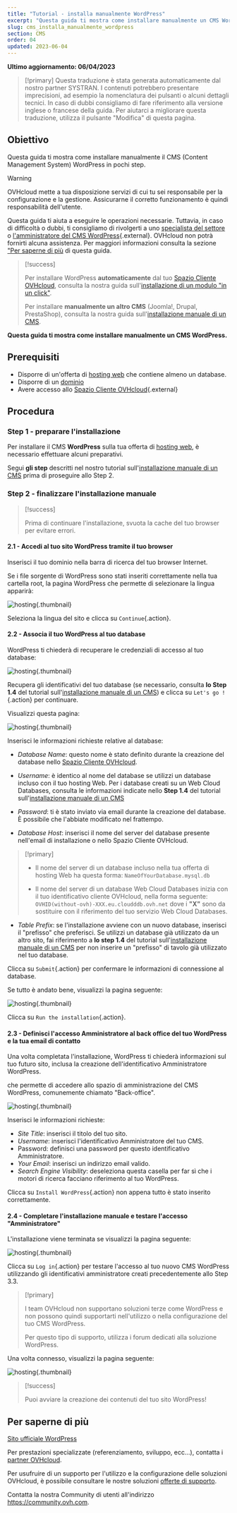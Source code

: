 ```yaml
---
title: "Tutorial - installa manualmente WordPress"
excerpt: "Questa guida ti mostra come installare manualmente un CMS WordPress"
slug: cms_installa_manualmente_wordpress
section: CMS
order: 04
updated: 2023-06-04
---
```


**Ultimo aggiornamento: 06/04/2023**

> [!primary]
> Questa traduzione è stata generata automaticamente dal nostro partner SYSTRAN. I contenuti potrebbero presentare imprecisioni, ad esempio la nomenclatura dei pulsanti o alcuni dettagli tecnici. In caso di dubbi consigliamo di fare riferimento alla versione inglese o francese della guida. Per aiutarci a migliorare questa traduzione, utilizza il pulsante "Modifica" di questa pagina.
>

## Obiettivo

Questa guida ti mostra come installare manualmente il CMS (Content Management System) WordPress in pochi step.

> [!warning]
>
> OVHcloud mette a tua disposizione servizi di cui tu sei responsabile per la configurazione e la gestione. Assicurarne il corretto funzionamento è quindi responsabilità dell'utente.
> 
> Questa guida ti aiuta a eseguire le operazioni necessarie. Tuttavia, in caso di difficoltà o dubbi, ti consigliamo di rivolgerti a uno [specialista del settore](https://partner.ovhcloud.com/it/) o [l'amministratore del CMS WordPress](https://wordpress.com/it/support/){.external}. OVHcloud non potrà fornirti alcuna assistenza. Per maggiori informazioni consulta la sezione ["Per saperne di più](#go-further) di questa guida.
>

> [!success]
>
> Per installare WordPress **automaticamente** dal tuo [Spazio Cliente OVHcloud](https://www.ovh.com/auth/?action=gotomanager&from=https://www.ovh.it/&ovhSubsidiary=it), consulta la nostra guida sull'[installazione di un modulo "in un click"](https://docs.ovh.com/it/hosting/hosting_condiviso_guida_ai_moduli_degli_hosting_condivisi/).
>
> Per installare **manualmente un altro CMS** (Joomla!, Drupal, PrestaShop), consulta la nostra guida sull'[installazione manuale di un CMS](https://docs.ovh.com/it/hosting/web_hosting_installa_manualmente_il_tuo_cms/).
>

**Questa guida ti mostra come installare manualmente un CMS WordPress.**

## Prerequisiti

- Disporre di un'offerta di [hosting web](https://www.ovhcloud.com/it/web-hosting/) che contiene almeno un database.
- Disporre di un [dominio](https://www.ovhcloud.com/it/domains/)
- Avere accesso allo [Spazio Cliente OVHcloud](https://www.ovh.com/auth/?action=gotomanager&from=https://www.ovh.it/&ovhSubsidiary=it){.external}

## Procedura

### Step 1 - preparare l'installazione <a name="step1"></a>

Per installare il CMS **WordPress** sulla tua offerta di [hosting web](https://www.ovhcloud.com/it/web-hosting/), è necessario effettuare alcuni preparativi.

Segui **gli step** descritti nel nostro tutorial sull'[installazione manuale di un CMS](https://docs.ovh.com/it/hosting/web_hosting_installa_manualmente_il_tuo_cms/) prima di proseguire allo Step 2.

### Step 2 - finalizzare l'installazione manuale <a name="step2"></a>

> [!success]
>
> Prima di continuare l'installazione, svuota la cache del tuo browser per evitare errori.
>

#### 2.1 - Accedi al tuo sito WordPress tramite il tuo browser

Inserisci il tuo dominio nella barra di ricerca del tuo browser Internet.

Se i file sorgente di WordPress sono stati inseriti correttamente nella tua cartella root, la pagina WordPress che permette di selezionare la lingua apparirà:

![hosting](images/WPselectlangue.png){.thumbnail}

Seleziona la lingua del sito e clicca su `Continue`{.action}.

#### 2.2 - Associa il tuo WordPress al tuo database

WordPress ti chiederà di recuperare le credenziali di accesso al tuo database:

![hosting](images/WPstart.png){.thumbnail}

Recupera gli identificativi del tuo database (se necessario, consulta **lo Step 1.4** del tutorial sull'[installazione manuale di un CMS](https://docs.ovh.com/it/hosting/web_hosting_installa_manualmente_il_tuo_cms/)) e clicca su `Let's go !`{.action} per continuare.

Visualizzi questa pagina:

![hosting](images/WPdb.png){.thumbnail}

Inserisci le informazioni richieste relative al database:

- *Database Name*: questo nome è stato definito durante la creazione del database nello [Spazio Cliente OVHcloud](https://www.ovh.com/auth/?action=gotomanager&from=https://www.ovh.it/&ovhSubsidiary=it).

- *Username*: è identico al nome del database se utilizzi un database incluso con il tuo hosting Web.
Per i database creati su un Web Cloud Databases, consulta le informazioni indicate nello **Step 1.4** del tutorial sull'[installazione manuale di un CMS](https://docs.ovh.com/it/hosting/web_hosting_installa_manualmente_il_tuo_cms/)

- *Password*: ti è stato inviato via email durante la creazione del database. È possibile che l'abbiate modificato nel frattempo.

- *Database Host*: inserisci il nome del server del database presente nell'email di installazione o nello Spazio Cliente OVHcloud. 

> [!primary]
> 
> - Il nome del server di un database incluso nella tua offerta di hosting Web ha questa forma: `NameOfYourDatabase.mysql.db` 
>
> - Il nome del server di un database Web Cloud Databases inizia con il tuo identificativo cliente OVHcloud, nella forma seguente: `OVHID(without-ovh)-XXX.eu.cloudddb.ovh.net` dove i **"X"** sono da sostituire con il riferimento del tuo servizio Web Cloud Databases.
>

- *Table Prefix*: se l'installazione avviene con un nuovo database, inserisci il "prefisso" che preferisci. Se utilizzi un database già utilizzato da un altro sito, fai riferimento a **lo step 1.4** del tutorial sull'[installazione manuale di un CMS](https://docs.ovh.com/it/hosting/web_hosting_installa_manualmente_il_tuo_cms/) per non inserire un "prefisso" di tavolo già utilizzato nel tuo database.

Clicca su `Submit`{.action} per confermare le informazioni di connessione al database.

Se tutto è andato bene, visualizzi la pagina seguente:

![hosting](images/WPafterDB.png){.thumbnail}

Clicca su `Run the installation`{.action}.

#### 2.3 - Definisci l'accesso Amministratore al back office del tuo WordPress e la tua email di contatto

Una volta completata l'installazione, WordPress ti chiederà informazioni sul tuo futuro sito, inclusa la creazione dell'identificativo Amministratore WordPress.

che permette di accedere allo spazio di amministrazione del CMS WordPress, comunemente chiamato "Back-office".

![hosting](images/WPafterDB2.png){.thumbnail}

Inserisci le informazioni richieste:

- *Site Title*: inserisci il titolo del tuo sito.
- *Username*: inserisci l'identificativo Amministratore del tuo CMS.
- Password: definisci una password per questo identificativo Amministratore.
- *Your Email*: inserisci un indirizzo email valido.
- *Search Engine Visibility*: deseleziona questa casella per far sì che i motori di ricerca facciano riferimento al tuo WordPress.

Clicca su `Install WordPress`{.action} non appena tutto è stato inserito correttamente.

#### 2.4 - Completare l'installazione manuale e testare l'accesso "Amministratore"

L'installazione viene terminata se visualizzi la pagina seguente:

![hosting](images/WPend.png){.thumbnail}

Clicca su `Log in`{.action} per testare l'accesso al tuo nuovo CMS WordPress utilizzando gli identificativi amministratore creati precedentemente allo Step 3.3.

> [!primary]
>
> I team OVHcloud non supportano soluzioni terze come WordPress e non possono quindi supportarti nell'utilizzo o nella configurazione del tuo CMS WordPress.
>
> Per questo tipo di supporto, utilizza i forum dedicati alla soluzione WordPress.
>

Una volta connesso, visualizzi la pagina seguente:

![hosting](images/WPadminInterface.png){.thumbnail}

> [!success]
>
> Puoi avviare la creazione dei contenuti del tuo sito WordPress!
>

## Per saperne di più <a name="go-further"></a>

[Sito ufficiale WordPress](https://wordpress.org)

Per prestazioni specializzate (referenziamento, sviluppo, ecc...), contatta i [partner OVHcloud](https://partner.ovhcloud.com/it/).

Per usufruire di un supporto per l'utilizzo e la configurazione delle soluzioni OVHcloud, è possibile consultare le nostre soluzioni [offerte di supporto](https://www.ovhcloud.com/it/support-levels/).

Contatta la nostra Community di utenti all'indirizzo <https://community.ovh.com>.